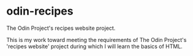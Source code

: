 # odin-recipes
The Odin Project's recipes website project.

This is my work toward meeting the requirements of The Odin Project's 'recipes website' project during which I will learn the basics of HTML.
